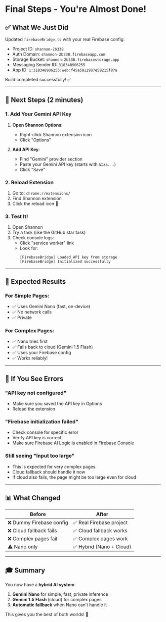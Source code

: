 # Final Steps - You're Almost Done!

## ✅ What We Just Did

Updated `firebaseBridge.ts` with your real Firebase config:
- Project ID: `shannon-2b338`
- Auth Domain: `shannon-2b338.firebaseapp.com`
- Storage Bucket: `shannon-2b338.firebasestorage.app`
- Messaging Sender ID: `318348906255`
- App ID: `1:318348906255:web:f45a5912987e59215f87a`

Build completed successfully! ✅

---

## 🎯 Next Steps (2 minutes)

### 1. Add Your Gemini API Key

1. **Open Shannon Options**:
   - Right-click Shannon extension icon
   - Click "Options"

2. **Add API Key**:
   - Find "Gemini" provider section
   - Paste your Gemini API key (starts with `AIza...`)
   - Click "Save"

### 2. Reload Extension

1. Go to: `chrome://extensions/`
2. Find Shannon extension
3. Click the reload icon 🔄

### 3. Test It!

1. Open Shannon
2. Try a task (like the GitHub star task)
3. Check console logs:
   - Click "service worker" link
   - Look for:
     ```
     [FirebaseBridge] Loaded API key from storage
     [FirebaseBridge] Initialized successfully
     ```

---

## 🎉 Expected Results

### For Simple Pages:
- ✅ Uses Gemini Nano (fast, on-device)
- ✅ No network calls
- ✅ Private

### For Complex Pages:
- ✅ Nano tries first
- ✅ Falls back to cloud (Gemini 1.5 Flash)
- ✅ Uses your Firebase config
- ✅ Works reliably!

---

## 🐛 If You See Errors

### "API key not configured"
- Make sure you saved the API key in Options
- Reload the extension

### "Firebase initialization failed"
- Check console for specific error
- Verify API key is correct
- Make sure Firebase AI Logic is enabled in Firebase Console

### Still seeing "Input too large"
- This is expected for very complex pages
- Cloud fallback should handle it now
- If cloud also fails, the page might be too large even for cloud

---

## 📊 What Changed

| Before | After |
|--------|-------|
| ❌ Dummy Firebase config | ✅ Real Firebase project |
| ❌ Cloud fallback fails | ✅ Cloud fallback works |
| ❌ Complex pages fail | ✅ Complex pages work |
| ⚠️ Nano only | ✅ Hybrid (Nano + Cloud) |

---

## 🎓 Summary

You now have a **hybrid AI system**:
1. **Gemini Nano** for simple, fast, private inference
2. **Gemini 1.5 Flash** (cloud) for complex pages
3. **Automatic fallback** when Nano can't handle it

This gives you the best of both worlds! 🚀
